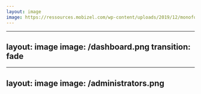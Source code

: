 ```yaml
---
layout: image
image: https://ressources.mobizel.com/wp-content/uploads/2019/12/monofony-banner-mobizel-2048x707.png
---
```


---
layout: image
image: /dashboard.png
transition: fade
---

---
layout: image
image: /administrators.png
---
